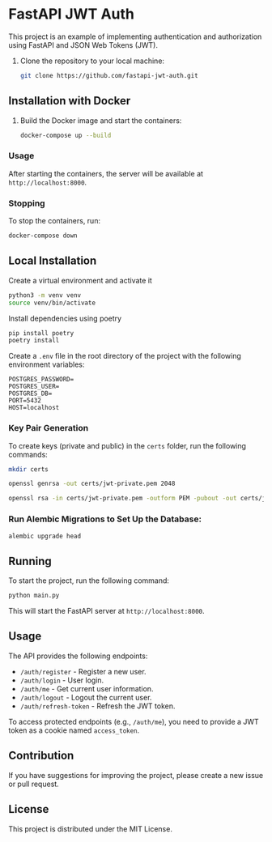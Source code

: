 # FastAPI JWT Auth

This project is an example of implementing authentication and authorization using FastAPI and JSON Web Tokens (JWT).

1. Clone the repository to your local machine:

   ```bash
   git clone https://github.com/fastapi-jwt-auth.git
   ```

## Installation with Docker

1. Build the Docker image and start the containers:

   ```bash
   docker-compose up --build
   ```

### Usage

After starting the containers, the server will be available at `http://localhost:8000`.

### Stopping

To stop the containers, run:

```bash
docker-compose down
```

## Local Installation

Create a virtual environment and activate it

```bash
python3 -m venv venv
source venv/bin/activate
```

Install dependencies using poetry

```bash
pip install poetry
poetry install
```

Create a `.env` file in the root directory of the project with the following environment variables:

   ```env
   POSTGRES_PASSWORD=
   POSTGRES_USER=
   POSTGRES_DB=
   PORT=5432
   HOST=localhost
   ```

### Key Pair Generation

To create keys (private and public) in the `certs` folder, run the following commands:

```bash
mkdir certs

openssl genrsa -out certs/jwt-private.pem 2048

openssl rsa -in certs/jwt-private.pem -outform PEM -pubout -out certs/jwt-public.pem
```

### Run Alembic Migrations to Set Up the Database:

```bash
alembic upgrade head
```

## Running

To start the project, run the following command:

```bash
python main.py
```

This will start the FastAPI server at `http://localhost:8000`.

## Usage

The API provides the following endpoints:

- `/auth/register` - Register a new user.
- `/auth/login` - User login.
- `/auth/me` - Get current user information.
- `/auth/logout` - Logout the current user.
- `/auth/refresh-token` - Refresh the JWT token.

To access protected endpoints (e.g., `/auth/me`), you need to provide a JWT token as a cookie named `access_token`.

## Contribution

If you have suggestions for improving the project, please create a new issue or pull request.

## License

This project is distributed under the MIT License.
